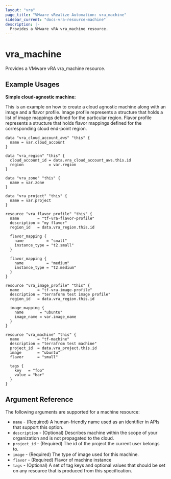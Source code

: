 ```yaml
---
layout: "vra"
page_title: "VMware vRealize Automation: vra_machine"
sidebar_current: "docs-vra-resource-machine"
description: |-
  Provides a VMware vRA vra_machine resource.
---
```


# vra\_machine

Provides a VMware vRA vra_machine resource.

## Example Usages

**Simple cloud-agnostic machine:**

This is an example on how to create a cloud agnostic machine along with an image and a flavor profile.
Image profile represents a structure that holds a list of image mappings defined for the particular region.
Flavor profile represents a structure that holds flavor mappings defined for the corresponding cloud end-point region.

```hcl
data "vra_cloud_account_aws" "this" {
  name = var.cloud_account
}

data "vra_region" "this" {
  cloud_account_id = data.vra_cloud_account_aws.this.id
  region           = var.region
}

data "vra_zone" "this" {
  name = var.zone
}

data "vra_project" "this" {
  name = var.project
}

resource "vra_flavor_profile" "this" {
  name        = "tf-vra-flavor-profile"
  description = "my flavor"
  region_id   = data.vra_region.this.id

  flavor_mapping {
    name          = "small"
    instance_type = "t2.small"
  }

  flavor_mapping {
    name          = "medium"
    instance_type = "t2.medium"
  }
}

resource "vra_image_profile" "this" {
  name        = "tf-vra-image-profile"
  description = "terraform test image profile"
  region_id   = data.vra_region.this.id

  image_mapping {
    name       = "ubuntu"
    image_name = var.image_name
  }
}

resource "vra_machine" "this" {
  name        = "tf-machine"
  description = "terrafrom test machine"
  project_id  = data.vra_project.this.id
  image       = "ubuntu"
  flavor      = "small"

  tags {
    key   = "foo"
    value = "bar"
  }
}
```

## Argument Reference

The following arguments are supported for a machine resource:

* `name` - (Required) A human-friendly name used as an identifier in APIs that support this option.
* `description` - (Optional) Describes machine within the scope of your organization and is not propagated to the cloud.
* `project_id` - (Required) The id of the project the current user belongs to.
* `image` - (Required) The type of image used for this machine.
* `flavor` - (Required) Flavor of machine instance
* `tags` - (Optional) A set of tag keys and optional values that should be set on any resource that is produced from this specification.
